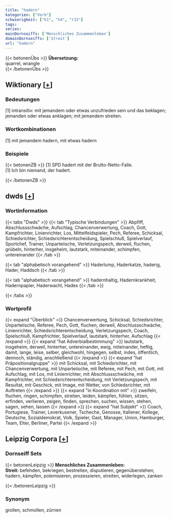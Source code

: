 ```yaml
---
title: "hadern"
kategorien: ["Verb"]
schwierigkeit: ["k1", "h4", "r15"]
tags:
series:
mainDornseiffs: ['Menschliches Zusammenleben']
domainDornseiffs: ['Streit']
url: "hadern"
---
```


{{< betonenÜbs >}}
**Übersetzung:**  
quarrel, wrangle  
{{< /betonenÜbs >}}

## Wiktionary [[+](https://de.wiktionary.org/wiki/hadern)]

### Bedeutungen
[1] intransitiv: mit jemandem oder etwas unzufrieden sein und das beklagen; jemanden oder etwas anklagen; mit jemandem streiten.  

### Wortkombinationen
[1] mit jemandem hadern, mit etwas hadern  

### Beispiele
{{< betonenZB >}}
[1] SPD hadert mit der Brutto-Netto-Falle.  
[1] Ich bin niemand, der hadert.  

{{< /betonenZB >}}


## dwds [[+](https://www.dwds.de/wb/hadern)]

### Wortinformation
{{< tabs "Dwds" >}}
{{< tab "Typische Verbindungen" >}}
Abpfiff, Abschlussschwäche, Aufschlag, Chancenverwertung, Coach, Gott, Kampfrichter, Linienrichter, Los, Mittelfeldspieler, Pech, Referee, Schicksal, Schiedsrichter, Schiedsrichterentscheidung, Spielschluß, Spielverlauf, Sportchef, Trainer, Unparteiische, Verletzungspech, derweil, fluchen, grübeln, hinterher, insgeheim, lautstark, miteinander, schimpfen, untereinander
{{< /tab >}}

{{< tab "alphabetisch vorangehend" >}}
Haderlump, Haderkatze, haderig, Hader, Haddsch
{{< /tab >}}

{{< tab "alphabetisch vorangehend" >}}
hadernhaltig, Hadernkrankheit, Hadernpapier, Haderwachl, Hades
{{< /tab >}}

{{< /tabs >}}

### Wortprofil
{{< expand "Überblick" >}} Chancenverwertung, Schicksal, Schiedsrichter, Unparteiische, Referee, Pech, Gott, fluchen, derweil, Abschlussschwäche, Linienrichter, Schiedsrichterentscheidung, Verletzungspech, Coach, Spielschluß, Kampfrichter, Spielverlauf, lautstark, hinterher, Aufschlag {{< /expand >}}
{{< expand "hat Adverbialbestimmung" >}} lautstark, insgeheim, derweil, hinterher, untereinander, ewig, miteinander, heftig, damit, lange, leise, selber, gleichwohl, hingegen, selbst, indes, öffentlich, dennoch, ständig, anschließend {{< /expand >}}
{{< expand "hat Präpositionalgruppe" >}} mit Schicksal, mit Schiedsrichter, mit Chancenverwertung, mit Unparteiische, mit Referee, mit Pech, mit Gott, mit Aufschlag, mit Los, mit Linienrichter, mit Abschlussschwäche, mit Kampfrichter, mit Schiedsrichterentscheidung, mit Verletzungspech, mit Resultat, mit Geschick, mit Image, mit Wetter, von Schiedsrichter, mit Auftreten {{< /expand >}}
{{< expand "in Koordination mit" >}} zweifeln, fluchen, ringen, schimpfen, streiten, leiden, kämpfen, fühlen, sitzen, erfinden, verlieren, zeigen, finden, sprechen, suchen, wissen, stehen, sagen, sehen, lassen {{< /expand >}}
{{< expand "hat Subjekt" >}} Coach, Portugiese, Trainer, Leverkusener, Tscheche, Genosse, Italiener, Kollege, Deutsche, Sozialdemokrat, Volk, Spieler, Gast, Manager, Union, Hamburger, Team, Elter, Berliner, Partei {{< /expand >}}

## Leipzig Corpora [[+](https://corpora.uni-leipzig.de/en/res?word=hadern&corpusId=deu_newscrawl-public_2018)]

### Dornseiff Sets
{{< betonenLeipzig >}}
**Menschliches Zusammenleben:**  
**Streit:** befehden, bekriegen, bestreiten, disputieren, gegenüberstehen, hadern, kämpfen, polemisieren, prozessieren, streiten, widerlegen, zanken  

{{< /betonenLeipzig >}}

### Synonym
grollen, schmollen, zürnen

